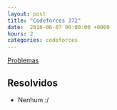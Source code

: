 ```yaml
---
layout: post
title: "Codeforces 372"
date:  2016-06-07 00:00:00 +0000
hours: 2
categories: codeforces 
---
```

[Problemas](http://codeforces.com/contest/372)

## Resolvidos
* Nenhum :/
